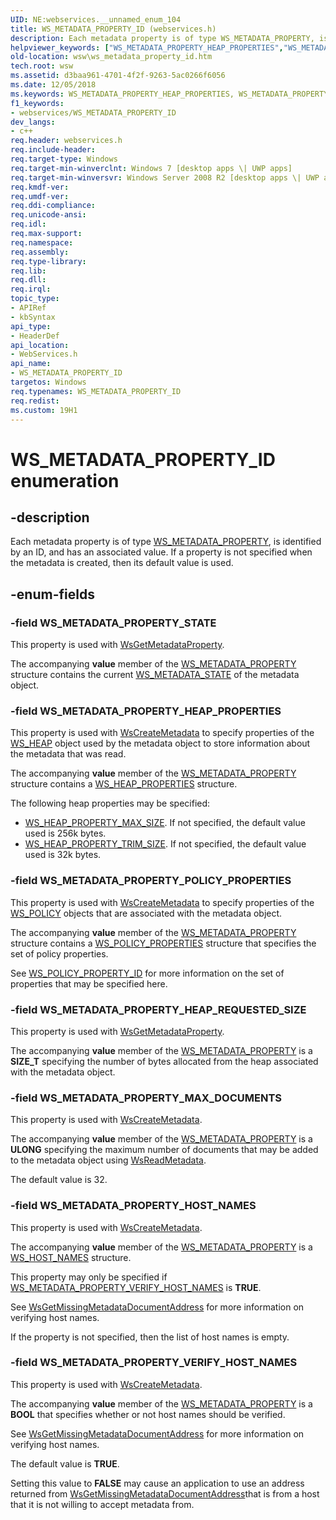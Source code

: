```yaml
---
UID: NE:webservices.__unnamed_enum_104
title: WS_METADATA_PROPERTY_ID (webservices.h)
description: Each metadata property is of type WS_METADATA_PROPERTY, is identified by an ID, and has an associated value. If a property is not specified when the metadata is created, then its default value is used.
helpviewer_keywords: ["WS_METADATA_PROPERTY_HEAP_PROPERTIES","WS_METADATA_PROPERTY_HEAP_REQUESTED_SIZE","WS_METADATA_PROPERTY_HOST_NAMES","WS_METADATA_PROPERTY_ID","WS_METADATA_PROPERTY_ID enumeration [Web Services for Windows]","WS_METADATA_PROPERTY_MAX_DOCUMENTS","WS_METADATA_PROPERTY_POLICY_PROPERTIES","WS_METADATA_PROPERTY_STATE","WS_METADATA_PROPERTY_VERIFY_HOST_NAMES","webservices/WS_METADATA_PROPERTY_HEAP_PROPERTIES","webservices/WS_METADATA_PROPERTY_HEAP_REQUESTED_SIZE","webservices/WS_METADATA_PROPERTY_HOST_NAMES","webservices/WS_METADATA_PROPERTY_ID","webservices/WS_METADATA_PROPERTY_MAX_DOCUMENTS","webservices/WS_METADATA_PROPERTY_POLICY_PROPERTIES","webservices/WS_METADATA_PROPERTY_STATE","webservices/WS_METADATA_PROPERTY_VERIFY_HOST_NAMES","wsw.ws_metadata_property_id"]
old-location: wsw\ws_metadata_property_id.htm
tech.root: wsw
ms.assetid: d3baa961-4701-4f2f-9263-5ac0266f6056
ms.date: 12/05/2018
ms.keywords: WS_METADATA_PROPERTY_HEAP_PROPERTIES, WS_METADATA_PROPERTY_HEAP_REQUESTED_SIZE, WS_METADATA_PROPERTY_HOST_NAMES, WS_METADATA_PROPERTY_ID, WS_METADATA_PROPERTY_ID enumeration [Web Services for Windows], WS_METADATA_PROPERTY_MAX_DOCUMENTS, WS_METADATA_PROPERTY_POLICY_PROPERTIES, WS_METADATA_PROPERTY_STATE, WS_METADATA_PROPERTY_VERIFY_HOST_NAMES, webservices/WS_METADATA_PROPERTY_HEAP_PROPERTIES, webservices/WS_METADATA_PROPERTY_HEAP_REQUESTED_SIZE, webservices/WS_METADATA_PROPERTY_HOST_NAMES, webservices/WS_METADATA_PROPERTY_ID, webservices/WS_METADATA_PROPERTY_MAX_DOCUMENTS, webservices/WS_METADATA_PROPERTY_POLICY_PROPERTIES, webservices/WS_METADATA_PROPERTY_STATE, webservices/WS_METADATA_PROPERTY_VERIFY_HOST_NAMES, wsw.ws_metadata_property_id
f1_keywords:
- webservices/WS_METADATA_PROPERTY_ID
dev_langs:
- c++
req.header: webservices.h
req.include-header: 
req.target-type: Windows
req.target-min-winverclnt: Windows 7 [desktop apps \| UWP apps]
req.target-min-winversvr: Windows Server 2008 R2 [desktop apps \| UWP apps]
req.kmdf-ver: 
req.umdf-ver: 
req.ddi-compliance: 
req.unicode-ansi: 
req.idl: 
req.max-support: 
req.namespace: 
req.assembly: 
req.type-library: 
req.lib: 
req.dll: 
req.irql: 
topic_type:
- APIRef
- kbSyntax
api_type:
- HeaderDef
api_location:
- WebServices.h
api_name:
- WS_METADATA_PROPERTY_ID
targetos: Windows
req.typenames: WS_METADATA_PROPERTY_ID
req.redist: 
ms.custom: 19H1
---
```


# WS_METADATA_PROPERTY_ID enumeration


## -description


Each metadata property is of type <a href="https://docs.microsoft.com/windows/desktop/api/webservices/ns-webservices-ws_metadata_property">WS_METADATA_PROPERTY</a>, is identified by an ID, and has an associated value.  If a property is not specified when the metadata is created,
                then its default value is used.
            


## -enum-fields




### -field WS_METADATA_PROPERTY_STATE

This property is used with <a href="https://docs.microsoft.com/windows/desktop/api/webservices/nf-webservices-wsgetmetadataproperty">WsGetMetadataProperty</a>.
                

The accompanying <b>value</b> member of the <a href="https://docs.microsoft.com/windows/desktop/api/webservices/ns-webservices-ws_metadata_property">WS_METADATA_PROPERTY</a> structure contains  the current <a href="https://docs.microsoft.com/windows/desktop/api/webservices/ne-webservices-ws_metadata_state">WS_METADATA_STATE</a> of the metadata object.
                


### -field WS_METADATA_PROPERTY_HEAP_PROPERTIES

This property is used with <a href="https://docs.microsoft.com/windows/desktop/api/webservices/nf-webservices-wscreatemetadata">WsCreateMetadata</a> to specify
                    properties of the <a href="https://docs.microsoft.com/windows/desktop/wsw/ws-heap">WS_HEAP</a> object used by the metadata
                    object to store information about the metadata that was read.
                

The accompanying <b>value</b> member of the <a href="https://docs.microsoft.com/windows/desktop/api/webservices/ns-webservices-ws_metadata_property">WS_METADATA_PROPERTY</a> structure contains   a <a href="https://docs.microsoft.com/windows/desktop/api/webservices/ns-webservices-ws_heap_properties">WS_HEAP_PROPERTIES</a> structure.
                

The following heap properties may be specified:
                

<ul>
<li>
<a href="https://docs.microsoft.com/windows/desktop/api/webservices/ne-webservices-ws_heap_property_id">WS_HEAP_PROPERTY_MAX_SIZE</a>.  If not specified, the
                    default value used is 256k bytes.
                    </li>
<li>
<a href="https://docs.microsoft.com/windows/desktop/api/webservices/ne-webservices-ws_heap_property_id">WS_HEAP_PROPERTY_TRIM_SIZE</a>.  If not specified, the
                    default value used is 32k bytes.
                </li>
</ul>

### -field WS_METADATA_PROPERTY_POLICY_PROPERTIES

This property is used with <a href="https://docs.microsoft.com/windows/desktop/api/webservices/nf-webservices-wscreatemetadata">WsCreateMetadata</a> to specify
                    properties of the <a href="https://docs.microsoft.com/windows/desktop/wsw/ws-policy">WS_POLICY</a> objects that are associated
                    with the metadata object.
                

The accompanying <b>value</b> member of the <a href="https://docs.microsoft.com/windows/desktop/api/webservices/ns-webservices-ws_metadata_property">WS_METADATA_PROPERTY</a> structure contains   a <a href="https://docs.microsoft.com/windows/desktop/api/webservices/ns-webservices-ws_policy_properties">WS_POLICY_PROPERTIES</a>  structure that specifies the
                    set of policy properties.

See <a href="https://docs.microsoft.com/windows/desktop/api/webservices/ne-webservices-ws_policy_property_id">WS_POLICY_PROPERTY_ID</a> for more information on the
                    set of properties that may be specified here.
                


### -field WS_METADATA_PROPERTY_HEAP_REQUESTED_SIZE

This property is used with <a href="https://docs.microsoft.com/windows/desktop/api/webservices/nf-webservices-wsgetmetadataproperty">WsGetMetadataProperty</a>.
                

The accompanying <b>value</b> member of the <a href="https://docs.microsoft.com/windows/desktop/api/webservices/ns-webservices-ws_metadata_property">WS_METADATA_PROPERTY</a> is a <b>SIZE_T</b> specifying the number of bytes allocated from the heap associated with the
                    metadata object.


### -field WS_METADATA_PROPERTY_MAX_DOCUMENTS

This property is used with <a href="https://docs.microsoft.com/windows/desktop/api/webservices/nf-webservices-wscreatemetadata">WsCreateMetadata</a>.
                

The accompanying <b>value</b> member of the <a href="https://docs.microsoft.com/windows/desktop/api/webservices/ns-webservices-ws_metadata_property">WS_METADATA_PROPERTY</a> is a <b>ULONG</b> specifying  the maximum number of documents that may be added to
                    the metadata object using <a href="https://docs.microsoft.com/windows/desktop/api/webservices/nf-webservices-wsreadmetadata">WsReadMetadata</a>.  
                

The default value is 32.
                


### -field WS_METADATA_PROPERTY_HOST_NAMES

This property is used with <a href="https://docs.microsoft.com/windows/desktop/api/webservices/nf-webservices-wscreatemetadata">WsCreateMetadata</a>.
                

The accompanying <b>value</b> member of the <a href="https://docs.microsoft.com/windows/desktop/api/webservices/ns-webservices-ws_metadata_property">WS_METADATA_PROPERTY</a> is a <a href="https://docs.microsoft.com/windows/desktop/api/webservices/ns-webservices-ws_host_names">WS_HOST_NAMES</a> structure.
                

This property may only be specified if <a href="https://docs.microsoft.com/windows/desktop/api/webservices/ne-webservices-ws_metadata_property_id">WS_METADATA_PROPERTY_VERIFY_HOST_NAMES</a> is <b>TRUE</b>.
                

See <a href="https://docs.microsoft.com/windows/desktop/api/webservices/nf-webservices-wsgetmissingmetadatadocumentaddress">WsGetMissingMetadataDocumentAddress</a> for more information
                    on verifying host names.
                

If the property is not specified, then the list of host names is empty.
                


### -field WS_METADATA_PROPERTY_VERIFY_HOST_NAMES

This property is used with <a href="https://docs.microsoft.com/windows/desktop/api/webservices/nf-webservices-wscreatemetadata">WsCreateMetadata</a>.
                

The accompanying <b>value</b> member of the <a href="https://docs.microsoft.com/windows/desktop/api/webservices/ns-webservices-ws_metadata_property">WS_METADATA_PROPERTY</a> is a <b>BOOL</b> that specifies whether or not host names should be verified.
                

See <a href="https://docs.microsoft.com/windows/desktop/api/webservices/nf-webservices-wsgetmissingmetadatadocumentaddress">WsGetMissingMetadataDocumentAddress</a> for more information
                    on verifying host names.
                

The default value is <b>TRUE</b>.
                

Setting this value to <b>FALSE</b> may cause an application to use
                    an address returned from <a href="https://docs.microsoft.com/windows/desktop/api/webservices/nf-webservices-wsgetmissingmetadatadocumentaddress">WsGetMissingMetadataDocumentAddress</a>that is from a host that it is not willing to accept metadata from.
                

